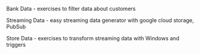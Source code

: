 Bank Data - exercises to filter data about customers

Streaming Data - easy streaming data generator with google cloud storage, PubSub

Store Data - exercises to transform streaming data with Windows and triggers
